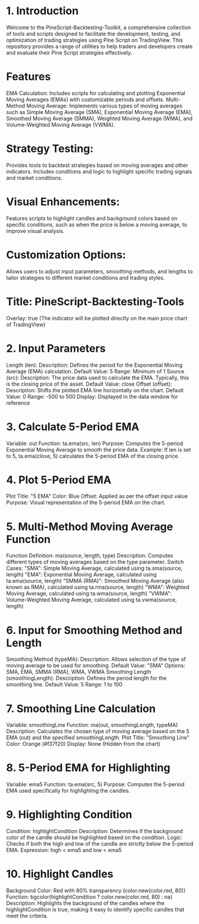 # 1. Introduction
Welcome to the PineScript-Backtesting-Toolkit,
a comprehensive collection of tools and scripts designed to facilitate the development, testing, and optimization of trading strategies using Pine Script on TradingView.
This repository provides a range of utilities to help traders and developers create and evaluate their Pine Script strategies effectively.
# Features
EMA Calculation: Includes scripts for calculating and plotting Exponential Moving Averages (EMAs) with customizable periods and offsets.
Multi-Method Moving Average: Implements various types of moving averages such as Simple Moving Average (SMA), 
Exponential Moving Average (EMA), Smoothed Moving Average (SMMA), Weighted Moving Average (WMA), and Volume-Weighted Moving Average (VWMA).
# Strategy Testing:
Provides tools to backtest strategies based on moving averages and other indicators. Includes conditions and logic to highlight specific trading signals and market conditions.
# Visual Enhancements:
Features scripts to highlight candles and background colors based on specific conditions, such as when the price is below a moving average, to improve visual analysis.
# Customization Options: 
Allows users to adjust input parameters, smoothing methods, and lengths to tailor strategies to different market conditions and trading styles.
# Title: PineScript-Backtesting-Tools
Overlay: true (The indicator will be plotted directly on the main price chart of TradingView)
# 2. Input Parameters
Length (len):
Description: Defines the period for the Exponential Moving Average (EMA) calculation.
Default Value: 5
Range: Minimum of 1
Source (src):
Description: The price data used to calculate the EMA. Typically, this is the closing price of the asset.
Default Value: close
Offset (offset):
Description: Shifts the plotted EMA line horizontally on the chart.
Default Value: 0
Range: -500 to 500
Display: Displayed in the data window for reference
# 3. Calculate 5-Period EMA
Variable: out
Function: ta.ema(src, len)
Purpose: Computes the 5-period Exponential Moving Average to smooth the price data.
Example: If len is set to 5, ta.ema(close, 5) calculates the 5-period EMA of the closing price.
# 4. Plot 5-Period EMA
Plot Title: "5 EMA"
Color: Blue
Offset: Applied as per the offset input value
Purpose: Visual representation of the 5-period EMA on the chart.
# 5. Multi-Method Moving Average Function
Function Definition: ma(source, length, type)
Description: Computes different types of moving averages based on the type parameter.
Switch Cases:
"SMA": Simple Moving Average, calculated using ta.sma(source, length)
"EMA": Exponential Moving Average, calculated using ta.ema(source, length)
"SMMA (RMA)": Smoothed Moving Average (also known as RMA), calculated using ta.rma(source, length)
"WMA": Weighted Moving Average, calculated using ta.wma(source, length)
"VWMA": Volume-Weighted Moving Average, calculated using ta.vwma(source, length)
# 6. Input for Smoothing Method and Length
Smoothing Method (typeMA):
Description: Allows selection of the type of moving average to be used for smoothing.
Default Value: "SMA"
Options: SMA, EMA, SMMA (RMA), WMA, VWMA
Smoothing Length (smoothingLength):
Description: Defines the period length for the smoothing line.
Default Value: 5
Range: 1 to 100
# 7. Smoothing Line Calculation
Variable: smoothingLine
Function: ma(out, smoothingLength, typeMA)
Description: Calculates the chosen type of moving average based on the 5 EMA (out) and the specified smoothingLength.
Plot Title: "Smoothing Line"
Color: Orange (#f37f20)
Display: None (Hidden from the chart)
# 8. 5-Period EMA for Highlighting
Variable: ema5
Function: ta.ema(src, 5)
Purpose: Computes the 5-period EMA used specifically for highlighting the candles.
# 9. Highlighting Condition
Condition: highlightCondition
Description: Determines if the background color of the candle should be highlighted based on the condition.
Logic: Checks if both the high and low of the candle are strictly below the 5-period EMA.
Expression: high < ema5 and low < ema5
# 10. Highlight Candles
Background Color: Red with 80% transparency (color.new(color.red, 80))
Function: bgcolor(highlightCondition ? color.new(color.red, 80) : na)
Description: Highlights the background of the candles where the highlightCondition is true, making it easy to identify specific candles that meet the criteria.
